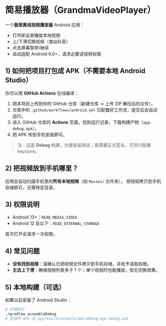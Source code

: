 # 简易播放器（GrandmaVideoPlayer）

一个**极简离线视频播放器** Android 应用：
- 打开即全屏播放本地视频
- 上/下滑切换视频（类似抖音）
- 点击屏幕暂停/继续
- 自动适配 Android 6.0+，请求必要读视频权限

## 1) 如何把项目打包成 APK（不需要本地 Android Studio）
你可以用 **GitHub Actions** 在线编译：

1. 把本项目上传到你的 GitHub 仓库（新建仓库 -> 上传 ZIP 解压后的文件）。
2. 仓库中的 `.github/workflows/android.yml` 已配置好工作流，提交后会自动运行。
3. 进入 GitHub 仓库的 **Actions** 页面，找到运行记录，下载构建产物（`app-debug.apk`）。
4. 把 APK 传到手机安装即可。

> 注：这是 **Debug** 构建，方便安装测试；若需要正式签名，可另行配置 keystore。

## 2) 把视频放到手机哪里？
应用会自动扫描手机里的**所有本地视频**（如 `Movies/` 文件夹）。
把视频拷贝到手机存储即可，无需特定目录。

## 3) 权限说明
- Android 13+：`READ_MEDIA_VIDEO`
- Android 12 及以下：`READ_EXTERNAL_STORAGE`

首次打开会请求一次权限。

## 4) 常见问题
- **没有找到视频**：请确认已把视频文件拷贝到手机存储，并给予读取权限。
- **无法上下滑**：确保视频列表多于 1 个；单个视频时也能播放，但无切换效果。

## 5) 本地构建（可选）
如果以后安装了 Android Studio：
```bash
# 终端执行
./gradlew assembleDebug
# 生成的 APK 在 app/build/outputs/apk/debug/app-debug.apk
```
